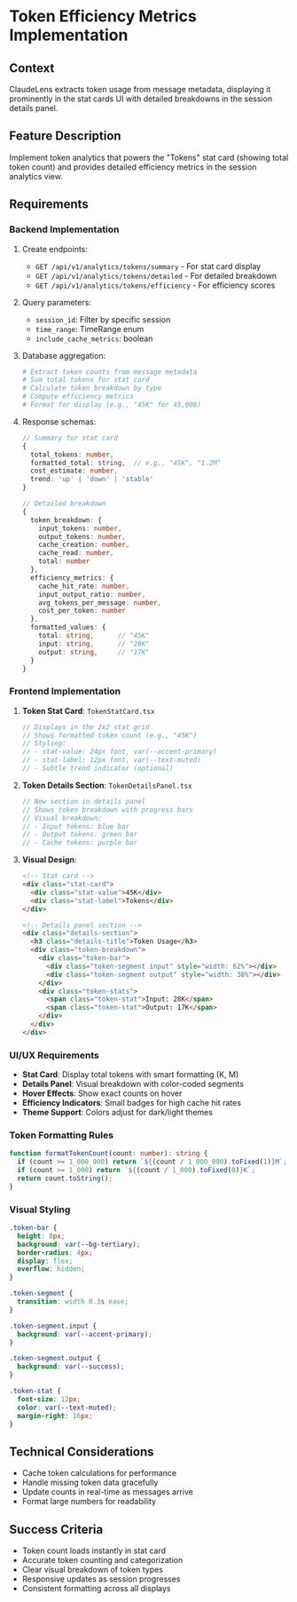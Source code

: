 # Token Efficiency Metrics Implementation

## Context
ClaudeLens extracts token usage from message metadata, displaying it prominently in the stat cards UI with detailed breakdowns in the session details panel.

## Feature Description
Implement token analytics that powers the "Tokens" stat card (showing total token count) and provides detailed efficiency metrics in the session analytics view.

## Requirements

### Backend Implementation
1. Create endpoints:
   - `GET /api/v1/analytics/tokens/summary` - For stat card display
   - `GET /api/v1/analytics/tokens/detailed` - For detailed breakdown
   - `GET /api/v1/analytics/tokens/efficiency` - For efficiency scores

2. Query parameters:
   - `session_id`: Filter by specific session
   - `time_range`: TimeRange enum
   - `include_cache_metrics`: boolean

3. Database aggregation:
   ```python
   # Extract token counts from message metadata
   # Sum total tokens for stat card
   # Calculate token breakdown by type
   # Compute efficiency metrics
   # Format for display (e.g., "45K" for 45,000)
   ```

4. Response schemas:
   ```typescript
   // Summary for stat card
   {
     total_tokens: number,
     formatted_total: string,  // e.g., "45K", "1.2M"
     cost_estimate: number,
     trend: 'up' | 'down' | 'stable'
   }

   // Detailed breakdown
   {
     token_breakdown: {
       input_tokens: number,
       output_tokens: number,
       cache_creation: number,
       cache_read: number,
       total: number
     },
     efficiency_metrics: {
       cache_hit_rate: number,
       input_output_ratio: number,
       avg_tokens_per_message: number,
       cost_per_token: number
     },
     formatted_values: {
       total: string,      // "45K"
       input: string,      // "28K"
       output: string,     // "17K"
     }
   }
   ```

### Frontend Implementation

1. **Token Stat Card**: `TokenStatCard.tsx`
   ```typescript
   // Displays in the 2x2 stat grid
   // Shows formatted token count (e.g., "45K")
   // Styling:
   // - stat-value: 24px font, var(--accent-primary)
   // - stat-label: 12px font, var(--text-muted)
   // - Subtle trend indicator (optional)
   ```

2. **Token Details Section**: `TokenDetailsPanel.tsx`
   ```typescript
   // New section in details panel
   // Shows token breakdown with progress bars
   // Visual breakdown:
   // - Input tokens: blue bar
   // - Output tokens: green bar
   // - Cache tokens: purple bar
   ```

3. **Visual Design**:
   ```html
   <!-- Stat card -->
   <div class="stat-card">
     <div class="stat-value">45K</div>
     <div class="stat-label">Tokens</div>
   </div>

   <!-- Details panel section -->
   <div class="details-section">
     <h3 class="details-title">Token Usage</h3>
     <div class="token-breakdown">
       <div class="token-bar">
         <div class="token-segment input" style="width: 62%"></div>
         <div class="token-segment output" style="width: 38%"></div>
       </div>
       <div class="token-stats">
         <span class="token-stat">Input: 28K</span>
         <span class="token-stat">Output: 17K</span>
       </div>
     </div>
   </div>
   ```

### UI/UX Requirements
- **Stat Card**: Display total tokens with smart formatting (K, M)
- **Details Panel**: Visual breakdown with color-coded segments
- **Hover Effects**: Show exact counts on hover
- **Efficiency Indicators**: Small badges for high cache hit rates
- **Theme Support**: Colors adjust for dark/light themes

### Token Formatting Rules
```typescript
function formatTokenCount(count: number): string {
  if (count >= 1_000_000) return `${(count / 1_000_000).toFixed(1)}M`;
  if (count >= 1_000) return `${(count / 1_000).toFixed(0)}K`;
  return count.toString();
}
```

### Visual Styling
```css
.token-bar {
  height: 8px;
  background: var(--bg-tertiary);
  border-radius: 4px;
  display: flex;
  overflow: hidden;
}

.token-segment {
  transition: width 0.3s ease;
}

.token-segment.input {
  background: var(--accent-primary);
}

.token-segment.output {
  background: var(--success);
}

.token-stat {
  font-size: 12px;
  color: var(--text-muted);
  margin-right: 16px;
}
```

## Technical Considerations
- Cache token calculations for performance
- Handle missing token data gracefully
- Update counts in real-time as messages arrive
- Format large numbers for readability

## Success Criteria
- Token count loads instantly in stat card
- Accurate token counting and categorization
- Clear visual breakdown of token types
- Responsive updates as session progresses
- Consistent formatting across all displays

